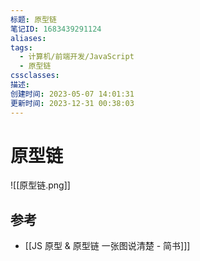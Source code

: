 ```yaml
---
标题: 原型链
笔记ID: 1683439291124
aliases: 
tags:
  - 计算机/前端开发/JavaScript
  - 原型链
cssclasses: 
描述: 
创建时间: 2023-05-07 14:01:31
更新时间: 2023-12-31 00:38:03
---
```


# 原型链

![[原型链.png]]

## 参考

- [[JS 原型 & 原型链 一张图说清楚 - 简书]]]
